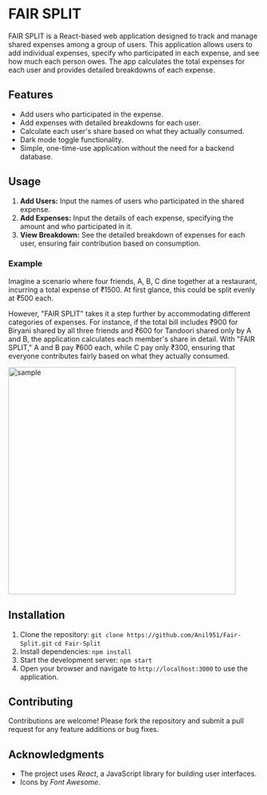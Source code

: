 # FAIR SPLIT

FAIR SPLIT is a React-based web application designed to track and manage shared expenses among a group of users. This application allows users to add individual expenses, specify who participated in each expense, and see how much each person owes. The app calculates the total expenses for each user and provides detailed breakdowns of each expense.

## Features

- Add users who participated in the expense.
- Add expenses with detailed breakdowns for each user.
- Calculate each user's share based on what they actually consumed.
- Dark mode toggle functionality.
- Simple, one-time-use application without the need for a backend database.

## Usage

1. **Add Users:** Input the names of users who participated in the shared expense.
2. **Add Expenses:** Input the details of each expense, specifying the amount and who participated in it.
3. **View Breakdown:** See the detailed breakdown of expenses for each user, ensuring fair contribution based on consumption.

### Example

Imagine a scenario where four friends, A, B, C dine together at a restaurant, incurring a total expense of ₹1500. At first glance, this could be split evenly at ₹500 each. 

However, "FAIR SPLIT" takes it a step further by accommodating different categories of expenses. For instance, if the total bill includes ₹900 for Biryani shared by all three friends and ₹600 for Tandoori shared only by A and B, the application calculates each member's share in detail. With "FAIR SPLIT," A and B pay ₹600 each, while C pay only ₹300, ensuring that everyone contributes fairly based on what they actually consumed.

<img width="456" alt="sample" src="https://github.com/Anil951/Fair-Split/assets/115132631/8ef38c8f-280b-4200-bb72-d7f3fc862885">


## Installation

1. Clone the repository:
    `git clone https://github.com/Anil951/Fair-Split.git`
    `cd Fair-Split`
2. Install dependencies:
    `npm install`
4. Start the development server:
    `npm start`
5. Open your browser and navigate to `http://localhost:3000` to use the application.


## Contributing

Contributions are welcome! Please fork the repository and submit a pull request for any feature additions or bug fixes.

## Acknowledgments

- The project uses *React*, a JavaScript library for building user interfaces.
- Icons by *Font Awesome*.






